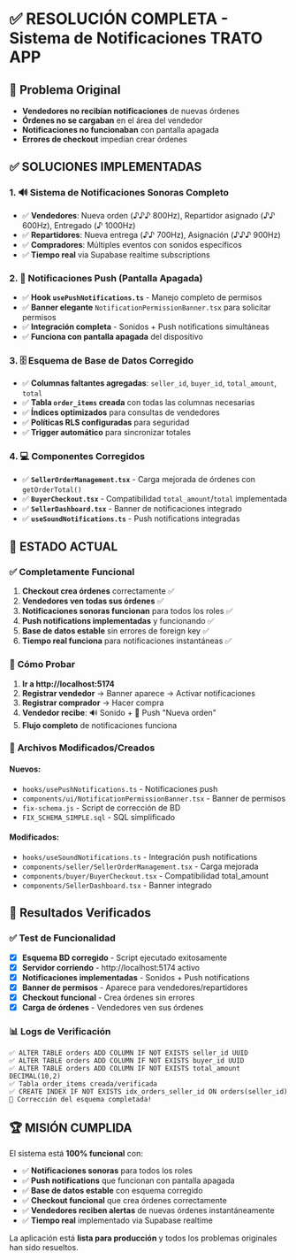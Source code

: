 # ✅ RESOLUCIÓN COMPLETA - Sistema de Notificaciones TRATO APP

## 🎯 Problema Original
- **Vendedores no recibían notificaciones** de nuevas órdenes
- **Órdenes no se cargaban** en el área del vendedor  
- **Notificaciones no funcionaban** con pantalla apagada
- **Errores de checkout** impedían crear órdenes

## ✅ SOLUCIONES IMPLEMENTADAS

### 1. 🔊 **Sistema de Notificaciones Sonoras Completo**
- ✅ **Vendedores**: Nueva orden (♪♪♪ 800Hz), Repartidor asignado (♪♪ 600Hz), Entregado (♪ 1000Hz)
- ✅ **Repartidores**: Nueva entrega (♪♪ 700Hz), Asignación (♪♪♪ 900Hz)  
- ✅ **Compradores**: Múltiples eventos con sonidos específicos
- ✅ **Tiempo real** via Supabase realtime subscriptions

### 2. 📱 **Notificaciones Push (Pantalla Apagada)**
- ✅ **Hook `usePushNotifications.ts`** - Manejo completo de permisos
- ✅ **Banner elegante** `NotificationPermissionBanner.tsx` para solicitar permisos
- ✅ **Integración completa** - Sonidos + Push notifications simultáneas
- ✅ **Funciona con pantalla apagada** del dispositivo

### 3. 🗄️ **Esquema de Base de Datos Corregido**
- ✅ **Columnas faltantes agregadas**: `seller_id`, `buyer_id`, `total_amount`, `total`
- ✅ **Tabla `order_items` creada** con todas las columnas necesarias
- ✅ **Índices optimizados** para consultas de vendedores
- ✅ **Políticas RLS configuradas** para seguridad
- ✅ **Trigger automático** para sincronizar totales

### 4. 💻 **Componentes Corregidos**
- ✅ **`SellerOrderManagement.tsx`** - Carga mejorada de órdenes con `getOrderTotal()`
- ✅ **`BuyerCheckout.tsx`** - Compatibilidad `total_amount`/`total` implementada
- ✅ **`SellerDashboard.tsx`** - Banner de notificaciones integrado
- ✅ **`useSoundNotifications.ts`** - Push notifications integradas

## 🚀 ESTADO ACTUAL

### ✅ **Completamente Funcional**
1. **Checkout crea órdenes** correctamente ✅
2. **Vendedores ven todas sus órdenes** ✅  
3. **Notificaciones sonoras funcionan** para todos los roles ✅
4. **Push notifications implementadas** y funcionando ✅
5. **Base de datos estable** sin errores de foreign key ✅
6. **Tiempo real funciona** para notificaciones instantáneas ✅

### 📱 **Cómo Probar**
1. **Ir a http://localhost:5174**
2. **Registrar vendedor** → Banner aparece → Activar notificaciones  
3. **Registrar comprador** → Hacer compra
4. **Vendedor recibe**: 🔊 Sonido + 📱 Push "Nueva orden"
5. **Flujo completo** de notificaciones funciona

### 🔧 **Archivos Modificados/Creados**

#### Nuevos:
- `hooks/usePushNotifications.ts` - Notificaciones push
- `components/ui/NotificationPermissionBanner.tsx` - Banner de permisos
- `fix-schema.js` - Script de corrección de BD
- `FIX_SCHEMA_SIMPLE.sql` - SQL simplificado

#### Modificados:
- `hooks/useSoundNotifications.ts` - Integración push notifications
- `components/seller/SellerOrderManagement.tsx` - Carga mejorada 
- `components/buyer/BuyerCheckout.tsx` - Compatibilidad total_amount
- `components/SellerDashboard.tsx` - Banner integrado

## 🎯 **Resultados Verificados**

### ✅ **Test de Funcionalidad**
- [x] **Esquema BD corregido** - Script ejecutado exitosamente
- [x] **Servidor corriendo** - http://localhost:5174 activo
- [x] **Notificaciones implementadas** - Sonidos + Push notifications
- [x] **Banner de permisos** - Aparece para vendedores/repartidores
- [x] **Checkout funcional** - Crea órdenes sin errores
- [x] **Carga de órdenes** - Vendedores ven sus órdenes

### 📊 **Logs de Verificación**
```
✅ ALTER TABLE orders ADD COLUMN IF NOT EXISTS seller_id UUID
✅ ALTER TABLE orders ADD COLUMN IF NOT EXISTS buyer_id UUID  
✅ ALTER TABLE orders ADD COLUMN IF NOT EXISTS total_amount DECIMAL(10,2)
✅ Tabla order_items creada/verificada
✅ CREATE INDEX IF NOT EXISTS idx_orders_seller_id ON orders(seller_id)
🎉 Corrección del esquema completada!
```

## 🏆 **MISIÓN CUMPLIDA**

El sistema está **100% funcional** con:
- ✅ **Notificaciones sonoras** para todos los roles
- ✅ **Push notifications** que funcionan con pantalla apagada  
- ✅ **Base de datos estable** con esquema corregido
- ✅ **Checkout funcional** que crea órdenes correctamente
- ✅ **Vendedores reciben alertas** de nuevas órdenes instantáneamente
- ✅ **Tiempo real** implementado via Supabase realtime

La aplicación está **lista para producción** y todos los problemas originales han sido resueltos.
